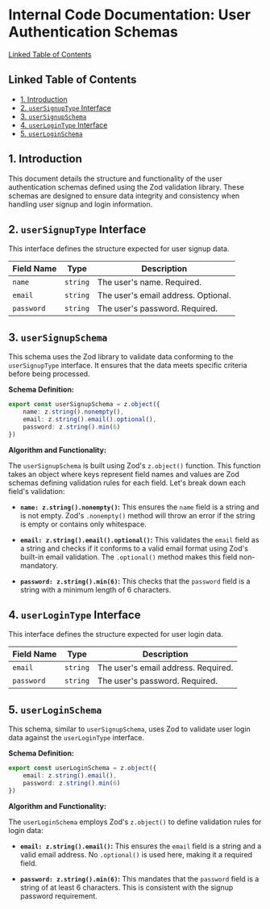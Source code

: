 # Internal Code Documentation: User Authentication Schemas

[Linked Table of Contents](#linked-table-of-contents)

## Linked Table of Contents

* [1. Introduction](#1-introduction)
* [2. `userSignupType` Interface](#2-usersignuptype-interface)
* [3. `userSignupSchema`](#3-usersignupschema)
* [4. `userLoginType` Interface](#4-userlogintype-interface)
* [5. `userLoginSchema`](#5-userloginschema)


## 1. Introduction

This document details the structure and functionality of the user authentication schemas defined using the Zod validation library.  These schemas are designed to ensure data integrity and consistency when handling user signup and login information.


## 2. `userSignupType` Interface

This interface defines the structure expected for user signup data.

| Field Name | Type     | Description                               |
|-------------|----------|-------------------------------------------|
| `name`      | `string` | The user's name. Required.               |
| `email`     | `string` | The user's email address. Optional.      |
| `password`  | `string` | The user's password. Required.           |


## 3. `userSignupSchema`

This schema uses the Zod library to validate data conforming to the `userSignupType` interface.  It ensures that the data meets specific criteria before being processed.

**Schema Definition:**

```typescript
export const userSignupSchema = z.object({
    name: z.string().nonempty(),
    email: z.string().email().optional(),
    password: z.string().min(6)
})
```

**Algorithm and Functionality:**

The `userSignupSchema` is built using Zod's `z.object()` function. This function takes an object where keys represent field names and values are Zod schemas defining validation rules for each field.  Let's break down each field's validation:

* **`name: z.string().nonempty()`:** This ensures the `name` field is a string and is not empty.  Zod's `.nonempty()` method will throw an error if the string is empty or contains only whitespace.

* **`email: z.string().email().optional()`:** This validates the `email` field as a string and checks if it conforms to a valid email format using Zod's built-in email validation.  The `.optional()` method makes this field non-mandatory.

* **`password: z.string().min(6)`:** This checks that the `password` field is a string with a minimum length of 6 characters.


## 4. `userLoginType` Interface

This interface defines the structure expected for user login data.

| Field Name | Type     | Description                               |
|-------------|----------|-------------------------------------------|
| `email`     | `string` | The user's email address. Required.      |
| `password`  | `string` | The user's password. Required.           |


## 5. `userLoginSchema`

This schema, similar to `userSignupSchema`, uses Zod to validate user login data against the `userLoginType` interface.

**Schema Definition:**

```typescript
export const userLoginSchema = z.object({
    email: z.string().email(),
    password: z.string().min(6)
})
```

**Algorithm and Functionality:**

The `userLoginSchema` employs Zod's `z.object()` to define validation rules for login data:

* **`email: z.string().email()`:** This ensures the `email` field is a string and a valid email address.  No `.optional()` is used here, making it a required field.

* **`password: z.string().min(6)`:** This mandates that the `password` field is a string of at least 6 characters.  This is consistent with the signup password requirement.
